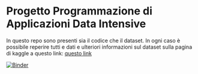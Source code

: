 # Progetto Programmazione di Applicazioni Data Intensive

In questo repo sono presenti sia il codice che il dataset. In ogni caso è possibile reperire tutti e dati e ulteriori informazioni sul dataset sulla pagina di kaggle a questo link: <a href="https://www.kaggle.com/datasets/deepcontractor/smoke-detection-dataset" target="_blank">questo link</a>

[![Binder](https://mybinder.org/badge_logo.svg)](https://mybinder.org/v2/gh/bambinim/progetto-data-intensive/HEAD?labpath=fire_detection.ipynb)